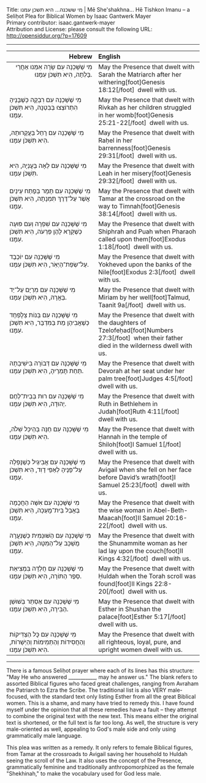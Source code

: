 <html>
<head></head>
<body>
Title: מי ששכנה... היא תשכן עמנו | Mē She'shakhna... Hē Tishkon Imanu – a Seliḥot Plea for Biblical Women by Isaac Gantwerk Mayer<br />
Primary contributor: isaac.gantwerk-mayer<br />
Attribution and License: please consult the following URL: <a href="http://opensiddur.org/?p=17609">http://opensiddur.org/?p=17609</a>
<p />
<hr />

<table style="margin-left: auto;margin-right: auto;" class="draggable">
<thead><tr><th id="x" style="text-align: right;">Hebrew</th><th style="text-align: left;">English</th></tr></thead>
<tbody>
<tr><td style="vertical-align:top;" width="46%">
<div class="liturgy" style="text-align: right;"><span lang="he">
מִי שֶׁשָּׁכְנָה עִם שָׂרָה אִמֵּנוּ‏ 
אַחֲרֵי בָּלְתָה,
הִיא תִּשְׁכֹּן עִמָּנוּ.
</span></div></td>

<td style="vertical-align:top;"><div class="english">
May the Presence that dwelt with Sarah the Matriarch 
after her withering[foot]Genesis 18:12[/foot]&nbsp;
dwell with us.
</div></td></tr>


<tr><td style="vertical-align:top;" width="46%">
<div class="liturgy"><span lang="he">
מִי שֶׁשָּׁכְנָה עִם רִבְקָה 
כְּשֶׁבָּנֶיהָ הִתְרוֹצְצוּ בְּבִטְנָהּ,
הִיא תִּשְׁכֹּן עִמָּנוּ.
</span></div></td>

<td style="vertical-align:top;"><div class="english">
May the Presence that dwelt with Rivkah 
as her children struggled in her womb[foot]Genesis 25:21-22[/foot]&nbsp;
dwell with us.
</div></td></tr>


<tr><td style="vertical-align:top;" width="46%">
<div class="liturgy"><span lang="he">
מִי שֶׁשָּׁכְנָה עִם רָחֵל 
בַּעֲקָרוּתָהּ,
הִיא תִּשְׁכֹּן עִמָּנוּ.
</span></div></td>

<td style="vertical-align:top;"><div class="english">
May the Presence that dwelt with Raḥel 
in her barrenness[foot]Genesis 29:31[/foot]&nbsp;
dwell with us.
</div></td></tr>


<tr><td style="vertical-align:top;" width="46%">
<div class="liturgy"><span lang="he">
מִי שֶׁשָּׁכְנָה עִם לֵאָה 
בְּעׇנְיָהּ,
הִיא תִּשְׁכֹּן עִמָּנוּ.
</span></div></td>

<td style="vertical-align:top;"><div class="english">
May the Presence that dwelt with Leah 
in her misery[foot]Genesis 29:32[/foot]&nbsp;
dwell with us.
</div></td></tr>


<tr><td style="vertical-align:top;" width="46%">
<div class="liturgy"><span lang="he">
מִי שֶׁשָּׁכְנָה עִם תָּמָר 
בְּפֶתַח עֵינַיִם אֲשֶׁר עַל־דֶּרֶךְ תִּמְנָתָה,
הִיא תִּשְׁכֹּן עִמָּנוּ.
</span></div></td>

<td style="vertical-align:top;"><div class="english">
May the Presence that dwelt with Tamar 
at the crossroad on the way to Timnah[foot]Genesis 38:14[/foot]&nbsp;
dwell with us.
</div></td></tr>


<tr><td style="vertical-align:top;" width="46%">
<div class="liturgy"><span lang="he">
מִי שֶׁשָּׁכְנָה עִם שִׁפְרָה וְעִם פּוּעָה 
כְּשֶׁקָּרָא לָהֶן פַּרְעֹה,
הִיא תִּשְׁכֹּן עִמָּנוּ.
</span></div></td>

<td style="vertical-align:top;"><div class="english">
May the Presence that dwelt with Shiphrah and Puah 
when Pharaoh called upon them[foot]Exodus 1:18[/foot]&nbsp;
dwell with us.
</div></td></tr>


<tr><td style="vertical-align:top;" width="46%">
<div class="liturgy"><span lang="he">
מִי שֶׁשָּׁכְנָה עִם יוֹכֶבֶד 
עַל־שְׂפַת־הַיְאֹֽר,
הִיא תִּשְׁכֹּן עִמָּנוּ.
</span></div></td>

<td style="vertical-align:top;"><div class="english">
May the Presence that dwelt with Yokheved 
upon the banks of the Nile[foot]Exodus 2:3[/foot]&nbsp;
dwell with us.
</div></td></tr>


<tr><td style="vertical-align:top;" width="46%">
<div class="liturgy"><span lang="he">
מִי שֶׁשָּׁכְנָה עִם מִרְיָם 
עַל־יַד בַּאֲרָהּ,
הִיא תִּשְׁכֹּן עִמָּנוּ.
</span></div></td>

<td style="vertical-align:top;"><div class="english">
May the Presence that dwelt with Miriam 
by her well[foot]Talmud, Taanit 9a[/foot]&nbsp;
dwell with us.
</div></td></tr>


<tr><td style="vertical-align:top;" width="46%">
<div class="liturgy"><span lang="he">
מִי שֶׁשָּׁכְנָה עִם בְּנוֹת צְלׇפְחָד 
כְּשֶׁאֲבִיהֶן מֵת בַּמִּדְבָּר,
הִיא תִּשְׁכֹּן עִמָּנוּ.
</span></div></td>

<td style="vertical-align:top;"><div class="english">
May the Presence that dwelt with the daughters of Tzelofeḥad[foot]Numbers 27:3[/foot]&nbsp;
when their father died in the wilderness 
dwell with us.
</div></td></tr>


<tr><td style="vertical-align:top;" width="46%">
<div class="liturgy"><span lang="he">
מִי שֶׁשָּׁכְנָה עִם דְּבוֹרָה 
בִּישִׁיבָתָהּ תַּחַת תׇּמְרֶיהָ,
הִיא תִּשְׁכֹּן עִמָּנוּ.
</span></div></td>

<td style="vertical-align:top;"><div class="english">
May the Presence that dwelt with Devorah 
at her seat under her palm tree[foot]Judges 4:5[/foot]&nbsp;
dwell with us.
</div></td></tr>


<tr><td style="vertical-align:top;" width="46%">
<div class="liturgy"><span lang="he">
מִי שֶׁשָּׁכְנָה עִם רוּת 
בְּבֵית־לֶחֶם יְהוּדָה,
הִיא תִּשְׁכֹּן עִמָּנוּ.
</span></div></td>

<td style="vertical-align:top;"><div class="english">
May the Presence that dwelt with Ruth
 in Bethlehem in Judah[foot]Ruth 4:11[/foot]&nbsp;
dwell with us.
</div></td></tr>


<tr><td style="vertical-align:top;" width="46%">
<div class="liturgy"><span lang="he">
מִי שֶׁשָּׁכְנָה עִם חַנָּה 
בְּהֵיכַל שִׁלֹה,
הִיא תִּשְׁכֹּן עִמָּנוּ.
</span></div></td>

<td style="vertical-align:top;"><div class="english">
May the Presence that dwelt with Ḥannah
 in the temple of Shiloh[foot]I Samuel 1[/foot]&nbsp;
dwell with us.
</div></td></tr>


<tr><td style="vertical-align:top;" width="46%">
<div class="liturgy"><span lang="he">
מִי שֶׁשָּׁכְנָה עִם אֲבִיגַיִל 
כְּשֶׁנָּפְלָה עַל־פָּנֶיהָ לְאַפֵּי דָוִד,
הִיא תִּשְׁכֹּן עִמָּנוּ.
</span></div></td>

<td style="vertical-align:top;"><div class="english">
May the Presence that dwelt with Avigail
 when she fell on her face before David’s wrath[foot]I Samuel 25:23[/foot]&nbsp;
dwell with us.
</div></td></tr>


<tr><td style="vertical-align:top;" width="46%">
<div class="liturgy"><span lang="he">
מִי שֶׁשָּׁכְנָה עִם אִשָּׁה הַחֲכָמָה 
בְּאָבֵל בֵּית־מֲעַכָה,
הִיא תִּשְׁכֹּן עִמָּנוּ.
</span></div></td>

<td style="vertical-align:top;"><div class="english">
May the Presence that dwelt with the wise woman
 in Abel-Beth-Maacah[foot]II Samuel 20:16-22[/foot]&nbsp;
dwell with us.
</div></td></tr>


<tr><td style="vertical-align:top;" width="46%">
<div class="liturgy"><span lang="he">
מִי שֶׁשָׁכְנָה עִם הַשּׁוּנַמִּית 
כְּשֶׁנַּעֲרָהּ‏ מֻשְׁכָּב עַל־הַמִּטָּה,
הִיא תִּשְׁכֹּן עִמָּנוּ.
</span></div></td>

<td style="vertical-align:top;"><div class="english">
May the Presence that dwelt with the Shunammite woman
 as her lad lay upon the couch[foot]II Kings 4:32[/foot]&nbsp;
dwell with us.
</div></td></tr>


<tr><td style="vertical-align:top;" width="46%">
<div class="liturgy"><span lang="he">
מִי שֶׁשָׁכְנָה עִם חֻלְדָּה 
בִּמְצִיאַת סֵפֶר הַתּוֹרָה,
הִיא תִּשְׁכֹּן עִמָּנוּ.
</span></div></td>

<td style="vertical-align:top;"><div class="english">
May the Presence that dwelt with Ḥuldah
 when the Torah scroll was found[foot]II Kings 22:8-20[/foot]&nbsp;
dwell with us.
</div></td></tr>


<tr><td style="vertical-align:top;" width="46%">
<div class="liturgy"><span lang="he">
מִי שֶׁשָׁכְנָה עִם אֶסְתֵּר 
בְּשׁוּשַׁן הַבִּירָה,
הִיא תִּשְׁכֹּן עִמָּנוּ.
</span></div></td>

<td style="vertical-align:top;"><div class="english">
May the Presence that dwelt with Esther
 in Shushan the palace[foot]Esther 5:17[/foot]&nbsp;
dwell with us.
</div></td></tr>


<tr><td style="vertical-align:top;" width="46%">
<div class="liturgy"><span lang="he">
מִי שֶׁשָׁכְנָה עִם כׇּל הַצַּדִּיקוֹת וְהַחֲסִידוֹת וְהַתְּמִימוֹת וְהַיְּשָׁרוֹת,
הִיא תִּשְׁכֹּן עִמָּנוּ.
</span></div></td>

<td style="vertical-align:top;"><div class="english">
May the Presence that dwelt with all righteous, loyal, pure, and upright women 
dwell with us.
</div></td>
</tr>
</tbody></table>

<hr />

There is a famous Seliḥot prayer where each of its lines has this structure: "May He who answered ___________, may he answer us." The blank refers to assorted Biblical figures who faced great challenges, ranging from Avraham the Patriarch to Ezra the Scribe. The traditional list is also VERY male-focused, with the standard text only listing Esther from all the great Biblical women. This is a shame, and many have tried to remedy this. I have found myself under the opinion that all these remedies have a fault – they attempt to combine the original text with the new text. This means either the original text is shortened, or the full text is far too long. As well, the structure is very male-oriented as well, appealing to God's male side and only using grammatically male language.

This plea was written as a remedy. It only refers to female Biblical figures, from Tamar at the crossroads to Avigail saving her household to Huldah seeing the scroll of the Law. It also uses the concept of the Presence, grammatically feminine and traditionally anthropomorphized as the female "Shekhinah," to make the vocabulary used for God less male.
</body>
</html>